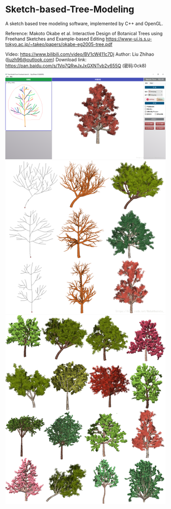 # Sketch-based-Tree-Modeling
A sketch based tree modeling software, implemented by C++ and OpenGL.

Reference: Makoto Okabe et al. Interactive Design of Botanical Trees using Freehand Sketches and Example-based Editing
https://www-ui.is.s.u-tokyo.ac.jp/~takeo/papers/okabe-eg2005-tree.pdf

Video: https://www.bilibili.com/video/BV1cW411c7Dj
Author: Liu Zhihao (liuzh96@outlook.com)
Download link: https://pan.baidu.com/s/1Vq7QRwJxJxGXNTvb2v655Q (密码:0ck8)

![](https://github.com/RyuZhihao123/Sketch-based-Tree-Modeling/blob/master/picA.png)
![](https://github.com/RyuZhihao123/Sketch-based-Tree-Modeling/blob/master/picB.png)
![](https://github.com/RyuZhihao123/Sketch-based-Tree-Modeling/blob/master/picC.png)
